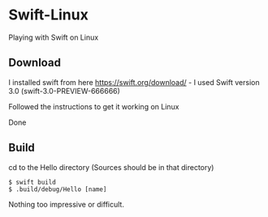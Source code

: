 # Swift-Linux
Playing with Swift on Linux

## Download
I installed swift from here
https://swift.org/download/ - I used Swift version 3.0 (swift-3.0-PREVIEW-666666)

Followed the instructions to get it working on Linux

Done

## Build
cd to the Hello directory (Sources should be in that directory)
```
$ swift build
$ .build/debug/Hello [name]
```

Nothing too impressive or difficult. 
